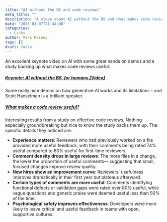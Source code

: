```yaml
---
title: "AI without the BS and code reviews"
meta_title: ""
description: "A video about AI without the BS and what makes code reviews useful."
date: "2025-03-07T21:44:00"
categories:
  - Links
author: Mark Rainey
tags: []
draft: false
---
```

An excellent keynote video on AI with some great hands on demos and a study backing up what makes code reviews useful.

##### [Keynote: AI without the BS, for humans [Video]](https://www.youtube.com/watch?v=kYUicaho5k8)

Some really nice demos on how generative AI works and its limitations - and Scott Hanselman is a brilliant speaker.

##### [What makes a code review useful?](https://rdel.substack.com/p/rdel-80-what-makes-a-code-review)

Interesting results from a study on effective code reviews. Nothing especially groundbreaking but nice to know the study backs them up. The specific details they noticed are:

- **Experience matters**: Reviewers who had previously worked on a file provided more useful feedback, with their comments being rated 74% useful compared to 60% useful for first-time reviewers.
- **Comment density drops in large reviews**: The more files in a change, the lower the proportion of useful comments— suggesting that small, focused changes improve review quality.
- **New hires show an improvement curve**: Reviewers' usefulness improves dramatically in their first year but plateaus afterward.
- **Certain types of comments are more useful**: Comments identifying functional defects or validation gaps were rated over 80% useful, while vague questions and generic praise were deemed useful less than 50% of the time.
- **Psychological safety improves effectiveness**: Developers were more likely to leave critical and useful feedback in teams with open, supportive cultures.

